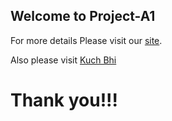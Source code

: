 ## Welcome to Project-A1

For more details Please visit our [site](https://unknowncoderx.github.io/Project-A1/site/).


Also please visit [Kuch Bhi]()

# Thank you!!!

